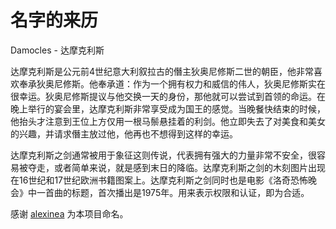 # 名字的来历

Damocles - 达摩克利斯

达摩克利斯是公元前4世纪意大利叙拉古的僭主狄奥尼修斯二世的朝臣，他非常喜欢奉承狄奥尼修斯。他奉承道：作为一个拥有权力和威信的伟人，狄奥尼修斯实在很幸运。狄奥尼修斯提议与他交换一天的身份，那他就可以尝试到首领的命运。在晚上举行的宴会里，达摩克利斯非常享受成为国王的感觉。当晚餐快结束的时候，他抬头才注意到王位上方仅用一根马鬃悬挂着的利剑。他立即失去了对美食和美女的兴趣，并请求僭主放过他，他再也不想得到这样的幸运。

达摩克利斯之剑通常被用于象征这则传说，代表拥有强大的力量非常不安全，很容易被夺走，或者简单来说，就是感到末日的降临。达摩克利斯之剑的木刻图片出现在16世纪和17世纪欧洲书籍图案上。达摩克利斯之剑同时也是电影《洛奇恐怖晚会》中一首曲的标题，首次播出是1975年。用来表示权限和认证，即为合适。

感谢 [alexinea](https://github.com/alexinea) 为本项目命名。